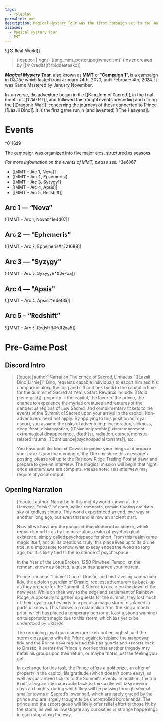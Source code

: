 ```yaml
---
tags:
  - roleplay
permalink: mmt
description: Magical Mystery Tour was the first campaign set in the Heavens, concerning the S4 and their attempt to rescue the kidnapped Prince of Sacred.
aliases:
  - Magical Mystery Tour
  - MMT
---
```

![[⎋ Real-World]]

>[!caption | right] 
>![[img_mmt_poster.jpeg|wmedium]] Poster created by [[✼ Credits|forbiddentaako]]

***Magical Mystery Tour***, also known as **MMT** or "**Campaign 1**", is a campaign in D&D5e which lasted from January 24th, 2020, until February 4th, 2024. It was Game Mastered by January November. 

In-universe, the adventure began in the [[Kingdom of Sacred]], in the final month of [[1250 PT]], and followed the fraught events preceding and during the [[Dragonic War]], concerning the journeys of those connected to Prince [[Lazuli Dino]]. It is the first game run in (and invented) [[The Heavens]].

# Events

^0116d9

The campaign was organized into five major arcs, structured as seasons.

*For more information on the events of MMT, please see:* ^3e6067
- [[MMT - Arc 1, Nova]]
- [[MMT - Arc 2, Ephemeris]]
- [[MMT - Arc 3, Syzygy]]
- [[MMT - Arc 4, Apsis]]
- [[MMT - Arc 5, Redshift]]
## Arc 1 — “Nova”
![[MMT - Arc 1, Nova#^1e4d07]]
## Arc 2 — "Ephemeris"
![[MMT - Arc 2, Ephemeris#^321688]]
## Arc 3 — "Syzygy"
![[MMT - Arc 3, Syzygy#^63e7ba]]
## Arc 4 — "Apsis"
![[MMT - Arc 4, Apsis#^e4ef35]]
## Arc 5 - “Redshift”
![[MMT - Arc 5, Redshift#^df2ba5]]
# Pre-Game Post
## Discord Intro
>[!quote| author] Narration
>The prince of Sacred, Linnaeus "[[Lazuli Dino|Linnie]]" Dino, requests capable individuals to escort him and his companion along the long and difficult trek back to the capitol in time for the Summit of Sacred at Year's Start. Rewards include: [[Gold piece|gold]], property in the capitol, the favor of the prince, the chance to experience the myriad creatures and features of the dangerous regions of Low Sacred, and complimentary tickets to the events of the Summit of Sacred upon your arrival in the capitol. Non-adventurers need not apply. By applying to this position as royal escort, you assume the risks of adventuring: incineration, sickness, deep-frost, disintegration, [[Psionics|psychic]] dismemberment, extramagical disappearance, death(s), radiation, curses, monster-related trauma, [[Confluence|psychospacial torrents]], etc.
>
>You have until the Ides of Gewalt to gather your things and prepare your case. Upon the morning of the 11th day since this message's posting, please roll up to the Rainbow Ridge Trading Post at dawn and prepare to give an interview. The magical mission will begin that night once all interviews are complete. Please note: This interview may require physical output.

## Opening Narration
>[!quote | author] Narration
>In this mighty world known as the Heavens, "disks" of earth, called remnants, remain floating amidst a sky of endless clouds. This world experienced an end, one way or another, long ago, but even that end is now an ancient start.
>
>Now all we have are the pieces of that shattered existence, which remain bound to us by the miraculous realm of psychological existence, simply called psychospace for short. From this realm came magic itself, and all its creations: truly, this place lives up to its divine title. It is impossible to know what exactly ended the world so long ago, but it is likely tied to the existence of psychospace...
>
>In the Year of the Lotus Broken, 1250 Pinwheel Tempo, on the remnant known as Sacred, a quest has sparked your interest.
>
>Prince Linnaeus "Linnie" Dino of Drastic, and his traveling companion Ildy, the eidolon guardian of Drastic, request adventurers as back-up as they prepare for the Summit of Sacred to occur on the dawn of the new year. While on their way to the edgeland settlement of Rainbow Ridge, supposedly to gather up guests for the summit, they lost much of their royal guard escorts to a peculiar magic storm, displaced to parts unknown. This follows a proclamation from the king a month prior, which has placed a temporary ban (or at least a strong warning) on teleportation magic due to this storm, which has yet to be understood by wizards.
>
>The remaining royal guardsmen are likely not enough should the storm cross paths with the Prince again; to replace the manpower, Ildy and the Prince have requested folks as guards and escorts back to Drastic. It seems the Prince is worried that another tragedy may befall his group upon their return, or maybe that is just the feeling you get.
>
>In exchange for this task, the Prince offers a gold prize, an offer of property in the capitol, his gratitude (which doesn't come easy), as well as guaranteed tickets to the Summit's events. In addition, the trip itself, along an alternate route back to the castle, will take several days and nights, during which they will be passing through several smaller towns in Sacred's lower half, which are rarely graced by the prince and are largely thought to be uncontrolled borderlands. The prince and the escort group will likely offer relief effort to those hit by the storm, as well as investigate any curiosities or strange happenings in each stop along the way.